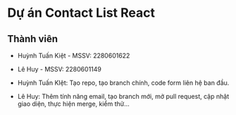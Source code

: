# Dự án Contact List React

## Thành viên
- Huỳnh Tuấn Kiệt - MSSV: 2280601622
- Lê Huy - MSSV: 2280601149


- Huỳnh Tuấn KIệt: Tạo repo, tạo branch chính, code form liên hệ ban đầu.
- Lê Huy: Thêm tính năng email, tạo branch mới, mở pull request, cập nhật giao diện, thực hiện merge, kiểm thử…


